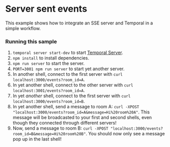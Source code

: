 # Server sent events

This example shows how to integrate an SSE server and Temporal in a simple workflow.

### Running this sample

1. `temporal server start-dev` to start [Temporal Server](https://github.com/temporalio/cli/#installation).
1. `npm install` to install dependencies.
1. `npm run server` to start the server.
1. `PORT=3001 npm run server` to start yet another server.
1. In another shell, connect to the first server with `curl localhost:3000/events?room_id=A`.
1. In yet another shell, connect to the other server with `curl localhost:3001/events?room_id=A`.
1. In yet _another_ shell, connect to the first server with `curl localhost:3000/events?room_id=B`.
1. In yet another shell, send a message to room A: `curl -XPOST "localhost:3000/events?room_id=A&message=Hi%20room%20A"`. This message will be broadcasted to your first and second shells, even though they connected through different servers!
1. Now, send a message to room B: `curl -XPOST "localhost:3000/events?room_id=B&message=Hi%20room%20B"`. You should now only see a message pop up in the last shell!
